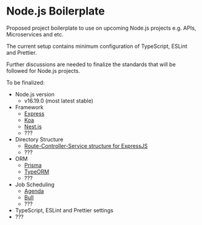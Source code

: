 # Node.js Boilerplate

Proposed project boilerplate to use on upcoming Node.js projects e.g. APIs, Microservices and etc.

The current setup contains minimum configuration of TypeScript, ESLint and Prettier.

Further discussions are needed to finalize the standards that will be followed for Node.js projects.

To be finalized:
* Node.js version
    * v16.19.0 (most latest stable)
* Framework
    * [Express](https://expressjs.com/)
    * [Koa](https://koajs.com/)
    * [Nest.js](https://nestjs.com/)
    * ???
* Directory Structure
    * [Route-Controller-Service structure for ExpressJS](https://devtut.github.io/nodejs/route-controller-service-structure-for-expressjs.html#model-routes-controllers-services-directory-structure)
    * ???
* ORM
    * [Prisma](https://www.prisma.io/)
    * [TypeORM](https://typeorm.io/)
    * ???
* Job Scheduling
    * [Agenda](https://www.npmjs.com/package/agenda)
    * [Bull](https://www.npmjs.com/package/bull)
    * ???
* TypeScript, ESLint and Prettier settings
* ???





